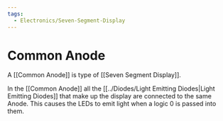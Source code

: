 ```yaml
---
tags:
  - Electronics/Seven-Segment-Display
---
```

# Common Anode
A [[Common Anode]] is type of [[Seven Segment Display]].

In the [[Common Anode]] all the [[../Diodes/Light Emitting Diodes|Light Emitting Diodes]] that make up the display are connected to the same Anode. This causes the LEDs to emit light when a logic 0 is passed into them.